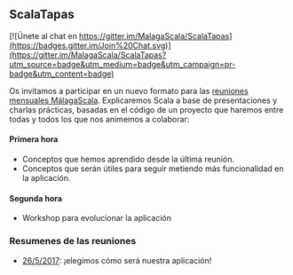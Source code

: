 ## ScalaTapas
[![Únete al chat en https://gitter.im/MalagaScala/ScalaTapas](https://badges.gitter.im/Join%20Chat.svg)](https://gitter.im/MalagaScala/ScalaTapas?utm_source=badge&utm_medium=badge&utm_campaign=pr-badge&utm_content=badge)

Os invitamos a participar en un nuevo formato para las [reuniones mensuales MálagaScala](https://meetup.com/Malaga-Scala/). Explicaremos Scala a base de presentaciones y charlas prácticas, basadas en el código de un proyecto que haremos entre todas y todos los que nos animemos a colaborar:

#### Primera hora
- Conceptos que hemos aprendido desde la última reunión.
- Conceptos que serán útiles para seguir metiendo más funcionalidad en la aplicación.

#### Segunda hora
- Workshop para evolucionar la aplicación

### Resumenes de las reuniones
- [26/5/2017](https://gist.github.com/nandosola/c1fa5996b92a56a9291724ecd073c3de): ¡elegimos cómo será nuestra aplicación!
